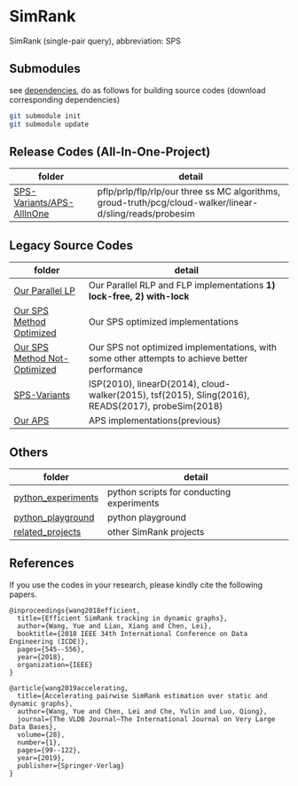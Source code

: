 # SimRank

SimRank (single-pair query), abbreviation: SPS

## Submodules

see [dependencies](dependencies), do as follows for building source codes (download corresponding dependencies)

```zsh
git submodule init
git submodule update
```

## Release Codes (All-In-One-Project)

folder | detail
--- | ---
[SPS-Variants/APS-AllInOne](SPS-Variants/APS-AllInOne) | pflp/prlp/flp/rlp/our three ss MC algorithms, groud-truth/pcg/cloud-walker/linear-d/sling/reads/probesim

## Legacy Source Codes

folder | detail
--- | ---
[Our Parallel LP](LP-Parallel-Profile) | Our Parallel RLP and FLP implementations **1) lock-free, 2) with-lock**
[Our SPS Method Optimized](LPMC-Profile) | Our SPS optimized implementations
[Our SPS Method Not-Optimized](LPMC) | Our SPS not optimized implementations, with some other attempts to achieve better performance
[SPS-Variants](SPS-Variants) | ISP(2010), linearD(2014), cloud-walker(2015), tsf(2015), Sling(2016), READS(2017), probeSim(2018)
[Our APS](APS) | APS implementations(previous)

## Others

folder | detail 
--- | ---
[python_experiments](python_experiments) | python scripts for conducting experiments
[python_playground](python_playground) | python playground
[related_projects](related_projects) | other SimRank projects

## References

If you use the codes in your research, please kindly cite the following papers. 

```
@inproceedings{wang2018efficient,
  title={Efficient SimRank tracking in dynamic graphs},
  author={Wang, Yue and Lian, Xiang and Chen, Lei},
  booktitle={2018 IEEE 34th International Conference on Data Engineering (ICDE)},
  pages={545--556},
  year={2018},
  organization={IEEE}
}
```

```
@article{wang2019accelerating,
  title={Accelerating pairwise SimRank estimation over static and dynamic graphs},
  author={Wang, Yue and Chen, Lei and Che, Yulin and Luo, Qiong},
  journal={The VLDB Journal—The International Journal on Very Large Data Bases},
  volume={28},
  number={1},
  pages={99--122},
  year={2019},
  publisher={Springer-Verlag}
}
```
